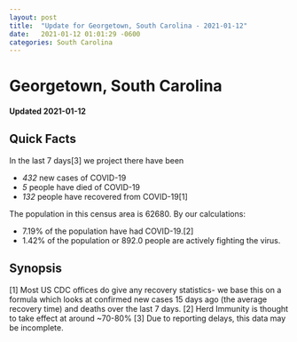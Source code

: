 ```yaml
---
layout: post
title:  "Update for Georgetown, South Carolina - 2021-01-12"
date:   2021-01-12 01:01:29 -0600
categories: South Carolina
---
```


# Georgetown, South Carolina
#### Updated 2021-01-12

## Quick Facts

In the last 7 days[3] we project there have been
- *432* new cases of COVID-19
- *5* people have died of COVID-19
- *132* people have recovered from COVID-19[1]

The population in this census area is 62680. By our calculations:
- 7.19% of the population have had COVID-19.[2]
- 1.42% of the population or 892.0 people are actively fighting the virus.

## Synopsis




[1] Most US CDC offices do give any recovery statistics- we base this on a formula which looks at confirmed new cases
15 days ago (the average recovery time) and deaths over the last 7 days.
[2] Herd Immunity is thought to take effect at around ~70-80%
[3] Due to reporting delays, this data may be incomplete. 
    